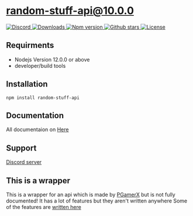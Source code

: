 # random-stuff-api@10.0.0
<a href="https://discord.gg/y94PA8d">
<img src="https://img.shields.io/discord/690557545965813770?color=7289DA&label=Support&logo=discord&style=for-the-badge" alt="Discord">
</a>

<a href="https://www.npmjs.com/package/random-stuff-api">
<img src="https://img.shields.io/npm/dt/random-stuff-api?color=CC3534&logo=npm&style=for-the-badge" alt="Downloads">
</a>

<a href="https://www.npmjs.com/package/random-stuff-api">
<img src="https://img.shields.io/npm/v/random-stuff-api?color=red&label=Version&logo=npm&style=for-the-badge" alt="Npm version">
</a>
<a href="https://github.com/pgamerxstudio/projects">
<img src="https://img.shields.io/github/stars/pgamerxstudio/projects?color=333&logo=github&style=for-the-badge" alt="Github stars">
</a>

<a href="https://github.com/pgamerxstudio/projects/blob/master/LICENSE">
<img src="https://img.shields.io/github/license/pgamerxstudio/projects?color=6e5494&logo=github&style=for-the-badge" alt="License">
</a>

## Requirments
* Nodejs Version 12.0.0 or above
* developer/build tools

## Installation
```
npm install random-stuff-api
```
## Documentation
All documentaion on [Here](https://pgamerx.bit.ai/docs/view/Rz3rb7748yS5qA0o)

## Support 
[Discord server](https://pgamerx.com/discord)

## This is a wrapper
This is a wrapper for an api which is made by [PGamerX](https://pgamerx.com) but is not fully documented! It has a lot of features but they aren't written anywhere
Some of the features are [written here](https://api.pgamerx.com/image/endpoints)

